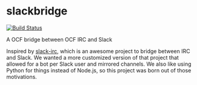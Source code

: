 slackbridge
===========

[![Build Status](https://jenkins.ocf.berkeley.edu/buildStatus/icon?job=slackbridge/master)](https://jenkins.ocf.berkeley.edu/job/slackbridge/job/master/)

A OCF bridge between OCF IRC and Slack

Inspired by [slack-irc](https://github.com/ekmartin/slack-irc), which is an
awesome project to bridge between IRC and Slack. We wanted a more customized
version of that project that allowed for a bot per Slack user and mirrored
channels. We also like using Python for things instead of Node.js, so this
project was born out of those motivations.
